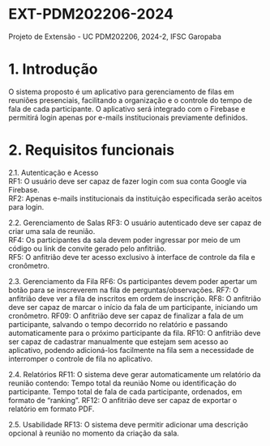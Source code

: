 # EXT-PDM202206-2024
Projeto de Extensão - UC PDM202206, 2024-2, IFSC Garopaba

# 1. Introdução
O sistema proposto é um aplicativo para gerenciamento de filas em reuniões presenciais, facilitando a organização e o controle do tempo de fala de cada participante. O aplicativo será integrado com o Firebase e permitirá login apenas por e-mails institucionais previamente definidos.

# 2. Requisitos funcionais
2.1. Autenticação e Acesso  <br/>
RF1: O usuário deve ser capaz de fazer login com sua conta Google via Firebase.  <br/>
RF2: Apenas e-mails institucionais da instituição especificada serão aceitos para login.

2.2. Gerenciamento de Salas
RF3: O usuário autenticado deve ser capaz de criar uma sala de reunião.  <br/>
RF4: Os participantes da sala devem poder ingressar por meio de um código ou link de convite gerado pelo anfitrião.  
RF5: O anfitrião deve ter acesso exclusivo à interface de controle da fila e cronômetro.

2.3. Gerenciamento da Fila
RF6: Os participantes devem poder apertar um botão para se inscreverem na fila de perguntas/observações.
RF7: O anfitrião deve ver a fila de inscritos em ordem de inscrição.
RF8: O anfitrião deve ser capaz de marcar o início da fala de um participante, iniciando um cronômetro.
RF09: O anfitrião deve ser capaz de finalizar a fala de um participante, salvando o tempo decorrido no relatório e passando automaticamente para o próximo participante da fila.
RF10: O anfitrião deve ser capaz de cadastrar manualmente que estejam sem acesso ao aplicativo, podendo adicioná-los facilmente na fila sem a necessidade de interromper o controle de fila no aplicativo.

2.4. Relatórios
RF11: O sistema deve gerar automaticamente um relatório da reunião contendo:
Tempo total da reunião
Nome ou identificação do participante.
Tempo total de fala de cada participante, ordenados, em formato de “ranking”.
RF12: O anfitrião deve ser capaz de exportar o relatório em formato PDF.

2.5. Usabilidade
RF13: O sistema deve permitir adicionar uma descrição opcional à reunião no momento da criação da sala.
